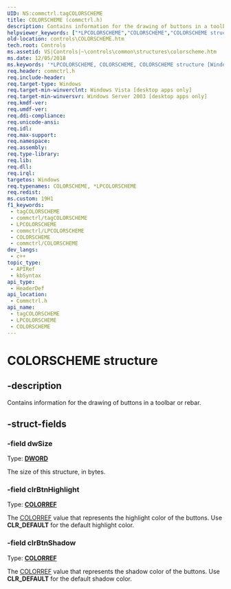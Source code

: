 ```yaml
---
UID: NS:commctrl.tagCOLORSCHEME
title: COLORSCHEME (commctrl.h)
description: Contains information for the drawing of buttons in a toolbar or rebar.
helpviewer_keywords: ["*LPCOLORSCHEME","COLORSCHEME","COLORSCHEME structure [Windows Controls]","LPCOLORSCHEME","LPCOLORSCHEME structure pointer [Windows Controls]","_win32_COLORSCHEME","_win32_COLORSCHEME_cpp","commctrl/COLORSCHEME","commctrl/LPCOLORSCHEME","controls.COLORSCHEME","controls._win32_COLORSCHEME"]
old-location: controls\COLORSCHEME.htm
tech.root: Controls
ms.assetid: VS|Controls|~\controls\common\structures\colorscheme.htm
ms.date: 12/05/2018
ms.keywords: '*LPCOLORSCHEME, COLORSCHEME, COLORSCHEME structure [Windows Controls], LPCOLORSCHEME, LPCOLORSCHEME structure pointer [Windows Controls], _win32_COLORSCHEME, _win32_COLORSCHEME_cpp, commctrl/COLORSCHEME, commctrl/LPCOLORSCHEME, controls.COLORSCHEME, controls._win32_COLORSCHEME'
req.header: commctrl.h
req.include-header: 
req.target-type: Windows
req.target-min-winverclnt: Windows Vista [desktop apps only]
req.target-min-winversvr: Windows Server 2003 [desktop apps only]
req.kmdf-ver: 
req.umdf-ver: 
req.ddi-compliance: 
req.unicode-ansi: 
req.idl: 
req.max-support: 
req.namespace: 
req.assembly: 
req.type-library: 
req.lib: 
req.dll: 
req.irql: 
targetos: Windows
req.typenames: COLORSCHEME, *LPCOLORSCHEME
req.redist: 
ms.custom: 19H1
f1_keywords:
 - tagCOLORSCHEME
 - commctrl/tagCOLORSCHEME
 - LPCOLORSCHEME
 - commctrl/LPCOLORSCHEME
 - COLORSCHEME
 - commctrl/COLORSCHEME
dev_langs:
 - c++
topic_type:
 - APIRef
 - kbSyntax
api_type:
 - HeaderDef
api_location:
 - Commctrl.h
api_name:
 - tagCOLORSCHEME
 - LPCOLORSCHEME
 - COLORSCHEME
---
```


# COLORSCHEME structure


## -description

Contains information for the drawing of buttons in a toolbar or rebar.

## -struct-fields

### -field dwSize

Type: <b><a href="/windows/desktop/WinProg/windows-data-types">DWORD</a></b>

The size of this structure, in bytes.

### -field clrBtnHighlight

Type: <b><a href="/windows/desktop/WinProg/windows-data-types">COLORREF</a></b>

The <a href="/windows/desktop/gdi/colorref">COLORREF</a> value that represents the highlight color of the buttons. Use 
					<b>CLR_DEFAULT</b> for the default highlight color.

### -field clrBtnShadow

Type: <b><a href="/windows/desktop/WinProg/windows-data-types">COLORREF</a></b>

The <a href="/windows/desktop/gdi/colorref">COLORREF</a> value that represents the shadow color of the buttons. Use 
					<b>CLR_DEFAULT</b> for the default shadow color.

